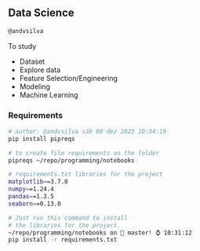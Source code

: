 ## Data Science

```bash 
@andvsilva
```
To study 

 - Dataset
 - Explore data
 - Feature Selection/Engineering
 - Modeling 
 - Machine Learning


### Requirements

```bash
# author: @andvsilva sáb 09 dez 2023 10:34:19
pip install pipreqs

# to create file requirements on the folder
pipreqs ~/repo/programming/notebooks

# requirements.txt libraries for the project
matplotlib==3.7.0
numpy==1.24.4
pandas==1.3.5
seaborn==0.13.0

# Just run this command to install
# the libraries for the project.
~/repo/programming/notebooks on  master! ⌚ 10:31:12
pip install -r requirements.txt 
```

